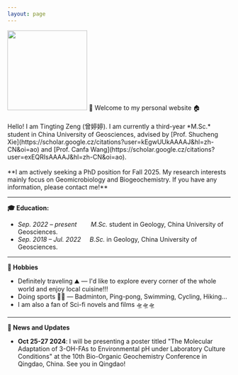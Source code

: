 ```yaml
---
layout: page
---
```

<img src="https://Ting-ttZeng.github.io/Ting.jpg" class="floatpic" width="180" height="180">
🤗 Welcome to my personal website 🏠️<br>
<br>
Hello! I am Tingting Zeng (曾婷婷). I am currently a third-year *M.Sc.* student in China University of Geosciences, advised by [Prof. Shucheng Xie](https://scholar.google.cz/citations?user=kEgwUUkAAAAJ&hl=zh-CN&oi=ao) and  [Prof. Canfa Wang](https://scholar.google.cz/citations?user=exEQRIsAAAAJ&hl=zh-CN&oi=ao). <br>
<br>
**I am actively seeking a PhD position for Fall 2025. My research interests mainly focus on Geomicrobiology and Biogeochemistry. If you have any information, please contact me!**


---
**🎓️ Education:**

- _Sep. 2022 – present_        _M.Sc._ student in Geology, China University of Geosciences.
- _Sep. 2018 – Jul. 2022_     _B.Sc._ in Geology, China University of Geosciences.

---
**🫶 Hobbies**

- Definitely traveling ⛰️ — I'd like to explore every corner of the whole world and enjoy local cuisine!!!
- Doing sports 🏃‍♀️ — Badminton, Ping-pong, Swimming, Cycling, Hiking...
- I am also a fan of Sci-fi novels and films 🛸🛸🛸


---
**📢 News and Updates**

- **Oct 25-27 2024**: I  will be presenting a poster titled "The Molecular Adaptation of 3-OH-FAs to Environmental pH under Laboratory Culture Conditions" at the 10th Bio-Organic Geochemistry Conference in Qingdao, China. See you in Qingdao!